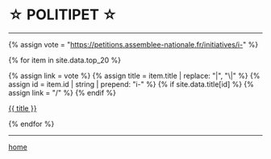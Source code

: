☆ POLITIPET ☆
=============

----

<div class="content" markdown="1">

{% assign vote = "https://petitions.assemblee-nationale.fr/initiatives/i-" %}

{% for item in site.data.top_20 %}

{% assign link = vote %}
{% assign title = item.title | replace: "|", "\\|" %}
{% assign id = item.id | string | prepend: "i-" %}
{% if site.data.title[id] %} {% assign link = "/" %}
{% endif %}

[{{ title }}]({{link}}{{item.id}})

{% endfor %}

</div>

----

[home](/)
